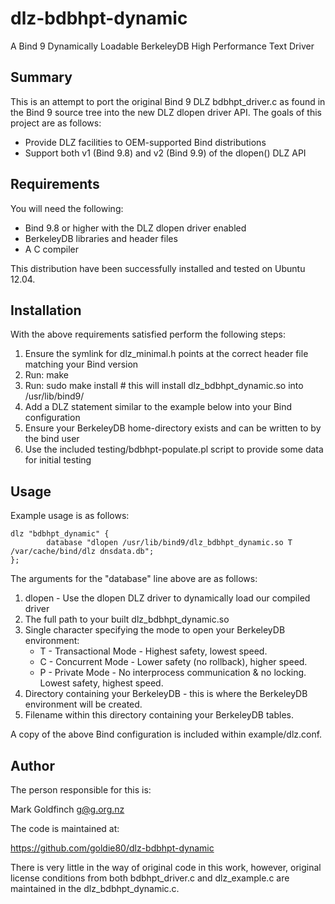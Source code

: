 dlz-bdbhpt-dynamic
==================

A Bind 9 Dynamically Loadable BerkeleyDB High Performance Text Driver

Summary
-------

This is an attempt to port the original Bind 9 DLZ bdbhpt_driver.c as
found in the Bind 9 source tree into the new DLZ dlopen driver API.
The goals of this project are as follows:

* Provide DLZ facilities to OEM-supported Bind distributions
* Support both v1 (Bind 9.8) and v2 (Bind 9.9) of the dlopen() DLZ API

Requirements
------------

You will need the following:
 * Bind 9.8 or higher with the DLZ dlopen driver enabled
 * BerkeleyDB libraries and header files
 * A C compiler

This distribution have been successfully installed and tested on
Ubuntu 12.04.

Installation
------------

With the above requirements satisfied perform the following steps:

1. Ensure the symlink for dlz_minimal.h points at the correct header
   file matching your Bind version
2. Run: make
3. Run: sudo make install # this will install dlz_bdbhpt_dynamic.so
   into /usr/lib/bind9/
4. Add a DLZ statement similar to the example below into your
   Bind configuration
5. Ensure your BerkeleyDB home-directory exists and can be written to
   by the bind user
6. Use the included testing/bdbhpt-populate.pl script to provide some
   data for initial testing

Usage
-----

Example usage is as follows:

```
dlz "bdbhpt_dynamic" {
        database "dlopen /usr/lib/bind9/dlz_bdbhpt_dynamic.so T /var/cache/bind/dlz dnsdata.db";
};
```

The arguments for the "database" line above are as follows:

1. dlopen - Use the dlopen DLZ driver to dynamically load our compiled
   driver
2. The full path to your built dlz_bdbhpt_dynamic.so
3. Single character specifying the mode to open your BerkeleyDB
   environment:
   * T - Transactional Mode - Highest safety, lowest speed.
   * C - Concurrent Mode - Lower safety (no rollback), higher speed.
   * P - Private Mode - No interprocess communication & no locking.
     Lowest safety, highest speed.
4. Directory containing your BerkeleyDB - this is where the BerkeleyDB
   environment will be created.
5. Filename within this directory containing your BerkeleyDB tables.

A copy of the above Bind configuration is included within
example/dlz.conf.

Author
------

The person responsible for this is:

 Mark Goldfinch <g@g.org.nz>

The code is maintained at:

 https://github.com/goldie80/dlz-bdbhpt-dynamic

There is very little in the way of original code in this work,
however, original license conditions from both bdbhpt_driver.c and
dlz_example.c are maintained in the dlz_bdbhpt_dynamic.c.
